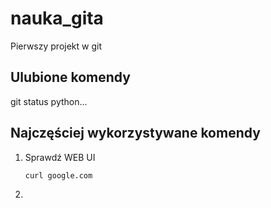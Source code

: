  # nauka_gita

 Pierwszy projekt w git

 ## Ulubione komendy

  git status
    python...

## Najczęściej wykorzystywane komendy
1. Sprawdź WEB UI
    ```
    curl google.com
    ```

2. 
